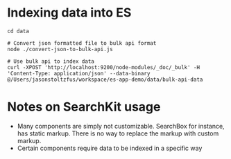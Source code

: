 # Indexing data into ES

```shell
cd data

# Convert json formatted file to bulk api format
node ./convert-json-to-bulk-api.js

# Use bulk api to index data
curl -XPOST 'http://localhost:9200/node-modules/_doc/_bulk' -H 'Content-Type: application/json' --data-binary @/Users/jasonstoltzfus/workspace/es-app-demo/data/bulk-api-data
```

# Notes on SearchKit usage

- Many components are simply not customizable. SearchBox for instance, has static markup. There is no way to replace
  the markup with custom markup.
- Certain components require data to be indexed in a specific way
